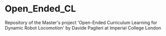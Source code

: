 # Open_Ended_CL
Repository of the Master's project 'Open-Ended Curriculum Learning for Dynamic Robot Locomotion' by Davide Paglieri at Imperial College London
